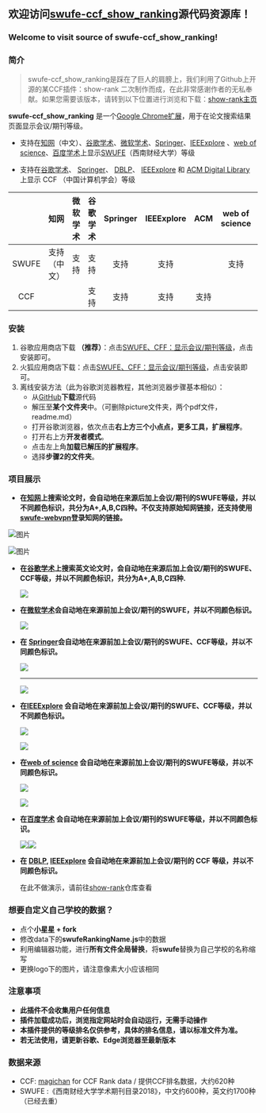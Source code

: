 ## 欢迎访问[swufe-ccf_show_ranking](https://github.com/Nixiak-nan/swufe-ccf_show_ranking)源代码资源库！
### Welcome to visit source of swufe-ccf_show_ranking!

### 简介

> swufe-ccf_show_ranking是踩在了巨人的肩膀上，我们利用了Github上开源的某CCF插件：show-rank 二次制作而成，在此非常感谢作者的无私奉献。如果您需要该版本，请转到以下位置进行浏览和下载：[show-rank主页](https://github.com/hnshhslsh/show-rank)

**swufe-ccf_show_ranking** 是一个[Google Chrome扩展](https://chrome.google.com/webstore/detail/swufe-cff-show-conference/njgedjcccpcfmjecccaajkjiphpddfji)，用于在论文搜索结果页面显示会议/期刊等级。

- 支持在[知网](https://www.cnki.net/)（中文）、[谷歌学术](https://scholar.google.com.hk/?hl=zh-CN)、[微软学术](https://academic.microsoft.com)、[Springer](https://link.springer.com/)、[IEEExplore](https://ieeexplore.ieee.org/) 、[web of science](http://apps.webofknowledge.com/)、[百度学术](https://xueshu.baidu.com/)上显示[SWUFE](https://www.swufe.edu.cn/)（西南财经大学）等级

- 支持在[谷歌学术](https://scholar.google.com.hk/?hl=zh-CN)、 [Springer](https://link.springer.com/)、 [DBLP](https://dblp.uni-trier.de/)、 [IEEExplore](https://ieeexplore.ieee.org/) 和 [ACM Digital Library](https://dl.acm.org/) 上显示 CCF （中国计算机学会）等级

|       |     知网     | 微软学术 | 谷歌学术 | Springer | IEEExplore | ACM  | web of science |    百度学术    |
| :---: | :----------: | :------: | :------: | :------: | :--------: | :--: | :------------: | :------------: |
| SWUFE | 支持（中文） |   支持   |   支持   |   支持   |    支持    |      |      支持      | 支持（中、英） |
|  CCF  |              |          |   支持   |   支持   |    支持    | 支持 |                |                |

### 安装

1. 谷歌应用商店下载 **（推荐）**：点击[SWUFE、CFF：显示会议/期刊等级](https://chrome.google.com/webstore/detail/swufe-cff-show-conference/njgedjcccpcfmjecccaajkjiphpddfji)，点击安装即可。
2. 火狐应用商店下载：点击[SWUFE、CFF：显示会议/期刊等级](https://addons.mozilla.org/zh-CN/firefox/addon/swufe_ccf_show_rank/?utm_source=addons.mozilla.org&utm_medium=referral&utm_content=search)，点击安装即可。
3. 离线安装方法（此为谷歌浏览器教程，其他浏览器步骤基本相似）：
   - 从[GitHub](https://github.com/Nixiak-nan/swufe-ccf_show_ranking)**下载**源代码
   - 解压至**某个文件夹**中。（可删除picture文件夹，两个pdf文件，readme.md）
   - 打开谷歌浏览器，依次点击**右上方三个小点点，更多工具，扩展程序**。
   - 打开右上方**开发者模式**。
   - 点击左上角**加载已解压的扩展程序**。
   - 选择**步骤2的文件夹**。

### 项目展示

- **在[知网](https://www.cnki.net/)上搜索论文时，会自动地在来源后加上会议/期刊的SWUFE等级，并以不同颜色标识，共分为A+,A,B,C四种。不仅支持原始知网链接，还支持使用[swufe-webvpn](https://webvpn.swufe.edu.cn/)登录知网的链接。**

![图片](picture/1.png)

![图片](picture/2.png)

- **在[谷歌学术](https://www.cnki.net/)上搜索英文论文时，会自动地在来源后加上会议/期刊的SWUFE、CCF等级，并以不同颜色标识，共分为A+,A,B,C四种.**

  ![](picture/3.png)




- **在[微软学术](https://academic.microsoft.com)会自动地在来源前加上会议/期刊的SWUFE，并以不同颜色标识。**

  ![](picture/8.png)

- **在 [Springer](https://link.springer.com/)会自动地在来源前加上会议/期刊的SWUFE、CCF等级，并以不同颜色标识。**

  ![](picture/5.png)

  ---

  

  ![](picture/4.png)



- **在[IEEExplore](https://ieeexplore.ieee.org/) 会自动地在来源前加上会议/期刊的SWUFE、CCF等级，并以不同颜色标识。**

  ![](picture/6.png)

  ![](picture/7.png)

- **在[web of science](https://ieeexplore.ieee.org/) 会自动地在来源前加上会议/期刊的SWUFE等级，并以不同颜色标识。**

  ![](picture/9.png)

  ![](picture/10.png)

- **在[百度学术](https://xueshu.baidu.com/) 会自动地在来源前加上会议/期刊的SWUFE等级，并以不同颜色标识。**

  ![](picture/11.png)![](picture/12.png)

- **在  [DBLP](https://dblp.uni-trier.de/), [IEEExplore](https://ieeexplore.ieee.org/) 会自动地在来源前加上会议/期刊的 CCF 等级，并以不同颜色标识。**

  在此不做演示，请前往[show-rank](https://github.com/hnshhslsh/show-rank)仓库查看

### 想要自定义自己学校的数据？

- 点个**小星星 + fork**
- 修改data下的**swufeRankingName.js**中的数据
- 利用编辑器功能，进行**所有文件全局替换**，将**swufe**替换为自己学校的名称缩写
- 更换logo下的图片，请注意像素大小应该相同

### 注意事项

- **此插件不会收集用户任何信息**
- **插件加载成功后，浏览指定网站时会自动运行，无需手动操作**
- **本插件提供的等级排名仅供参考，具体的排名信息，请以标准文件为准。**
- **若无法使用，请更新谷歌、Edge浏览器至最新版本**

### 数据来源

- CCF:  [magichan](https://github.com/magichan/CCF-Recommended-Catalog-2019) for CCF Rank data / 提供CCF排名数据，大约620种
- SWUFE :《西南财经大学学术期刊目录2018》，中文约600种，英文约1700种（已经去重）